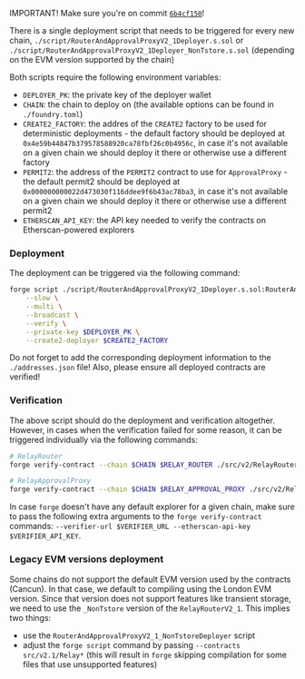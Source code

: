 IMPORTANT! Make sure you're on commit [`6b4cf150`](https://github.com/relayprotocol/relay-periphery/tree/6b4cf150)!

There is a single deployment script that needs to be triggered for every new chain, `./script/RouterAndApprovalProxyV2_1Deployer.s.sol` or `./script/RouterAndApprovalProxyV2_1Deployer_NonTstore.s.sol` (depending on the EVM version supported by the chain)

Both scripts require the following environment variables:

- `DEPLOYER_PK`: the private key of the deployer wallet
- `CHAIN`: the chain to deploy on (the available options can be found in `./foundry.toml`)
- `CREATE2_FACTORY`: the addres of the `CREATE2` factory to be used for deterministic deployments - the default factory should be deployed at `0x4e59b44847b379578588920ca78fbf26c0b4956c`, in case it's not available on a given chain we should deploy it there or otherwise use a different factory
- `PERMIT2`: the address of the `PERMIT2` contract to use for `ApprovalProxy` - the default permit2 should be deployed at `0x000000000022d473030f116ddee9f6b43ac78ba3`, in case it's not available on a given chain we should deploy it there or otherwise use a different permit2
- `ETHERSCAN_API_KEY`: the API key needed to verify the contracts on Etherscan-powered explorers

### Deployment

The deployment can be triggered via the following command:

```bash
forge script ./script/RouterAndApprovalProxyV2_1Deployer.s.sol:RouterAndApprovalProxyV2_1Deployer \
    --slow \
    --multi \
    --broadcast \
    --verify \
    --private-key $DEPLOYER_PK \
    --create2-deployer $CREATE2_FACTORY
```

Do not forget to add the corresponding deployment information to the `./addresses.json` file! Also, please ensure all deployed contracts are verified!

### Verification

The above script should do the deployment and verification altogether. However, in cases when the verification failed for some reason, it can be triggered individually via the following commands:

```bash
# RelayRouter
forge verify-contract --chain $CHAIN $RELAY_ROUTER ./src/v2/RelayRouterV2_1.sol:RelayRouterV2_1

# RelayApprovalProxy
forge verify-contract --chain $CHAIN $RELAY_APPROVAL_PROXY ./src/v2/RelayApprovalProxyV2_1.sol:RelayApprovalProxyV2_1 --constructor-args $(cast abi-encode "constructor(address, address, address)" $DEPLOYER_ADDRESS $RELAY_ROUTER $PERMIT2)
```

In case `forge` doesn't have any default explorer for a given chain, make sure to pass the following extra arguments to the `forge verify-contract` commands: `--verifier-url $VERIFIER_URL --etherscan-api-key $VERIFIER_API_KEY`.

### Legacy EVM versions deployment

Some chains do not support the default EVM version used by the contracts (Cancun). In that case, we default to compiling using the London EVM version. Since that version does not support features like transient storage, we need to use the `_NonTstore` version of the `RelayRouterV2_1`. This implies two things:

- use the `RouterAndApprovalProxyV2_1_NonTstoreDeployer` script
- adjust the `forge script` command by passing `--contracts src/v2.1/Relay*` (this will result in `forge` skipping compilation for some files that use unsupported features)

